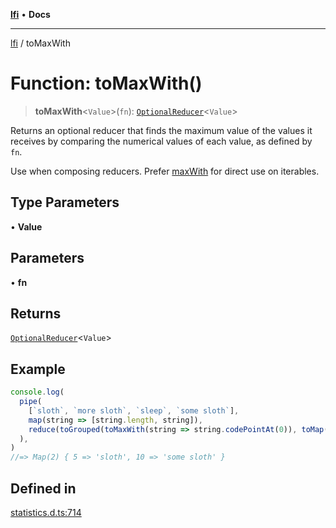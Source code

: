 [**lfi**](../readme.md) • **Docs**

***

[lfi](../globals.md) / toMaxWith

# Function: toMaxWith()

> **toMaxWith**\<`Value`\>(`fn`): [`OptionalReducer`](../type-aliases/OptionalReducer.md)\<`Value`\>

Returns an optional reducer that finds the maximum value of the values it
receives by comparing the numerical values of each value, as defined by `fn`.

Use when composing reducers. Prefer [maxWith](maxWith.md) for direct use on
iterables.

## Type Parameters

• **Value**

## Parameters

• **fn**

## Returns

[`OptionalReducer`](../type-aliases/OptionalReducer.md)\<`Value`\>

## Example

```js
console.log(
  pipe(
    [`sloth`, `more sloth`, `sleep`, `some sloth`],
    map(string => [string.length, string]),
    reduce(toGrouped(toMaxWith(string => string.codePointAt(0)), toMap())),
  ),
)
//=> Map(2) { 5 => 'sloth', 10 => 'some sloth' }
```

## Defined in

[statistics.d.ts:714](https://github.com/TomerAberbach/lfi/blob/fd6e1ff9d7b7d249090f89ead6d0a30e26aba2e4/src/operations/statistics.d.ts#L714)
